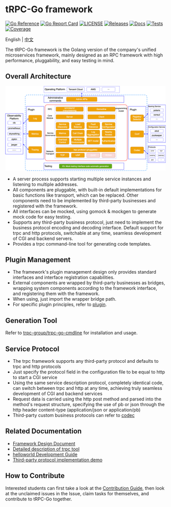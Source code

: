 # tRPC-Go framework

[![Go Reference](https://pkg.go.dev/badge/github.com/trpc.group/trpc-go.svg)](https://pkg.go.dev/github.com/trpc.group/trpc-go)
[![Go Report Card](https://goreportcard.com/badge/github.com/trpc.group/trpc-go/trpc-go)](https://goreportcard.com/report/github.com/trpc.group/trpc-go/trpc-go)
[![LICENSE](https://img.shields.io/github/license/trpc.group/trpc-go.svg?style=flat-square)](https://github.com/trpc.group/trpc-go/blob/main/LICENSE)
[![Releases](https://img.shields.io/github/release/trpc.group/trpc-go.svg?style=flat-square)](https://github.com/trpc.group/trpc-go/releases)
[![Docs](https://img.shields.io/badge/docs-latest-green)](http://test.trpc.group.woa.com/docs/)
[![Tests](https://github.com/trpc.group/trpc-go/actions/workflows/prc.yaml/badge.svg)](https://github.com/trpc.group/trpc-go/actions/workflows/prc.yaml)
[![Coverage](https://codecov.io/gh/trpc.group/trpc-go/branch/main/graph/badge.svg)](https://app.codecov.io/gh/trpc.group/trpc-go/tree/main)

English | [中文](README_CN.md)

The tRPC-Go framework is the Golang version of the company's unified microservices framework, mainly designed as an RPC framework with high performance, pluggability, and easy testing in mind.

## Overall Architecture

![Architecture](.resources/overall.png)

- A server process supports starting multiple service instances and listening to multiple addresses.
- All components are pluggable, with built-in default implementations for basic functions like transport, which can be replaced. Other components need to be implemented by third-party businesses and registered with the framework.
- All interfaces can be mocked, using gomock & mockgen to generate mock code for easy testing.
- Supports any third-party business protocol, just need to implement the business protocol encoding and decoding interface. Default support for trpc and http protocols, switchable at any time, seamless development of CGI and backend servers.
- Provides a trpc command-line tool for generating code templates.

## Plugin Management

- The framework's plugin management design only provides standard interfaces and interface registration capabilities.
- External components are wrapped by third-party businesses as bridges, wrapping system components according to the framework interface, and registering them with the framework.
- When using, just import the wrapper bridge path.
- For specific plugin principles, refer to [plugin](plugin).

## Generation Tool

Refer to [trpc-group/trpc-go-cmdline](https://github.com/trpc-group/trpc-go-cmdline) for installation and usage.

## Service Protocol

- The trpc framework supports any third-party protocol and defaults to trpc and http protocols
- Just specify the protocol field in the configuration file to be equal to http to start a CGI service
- Using the same service description protocol, completely identical code, can switch between trpc and http at any time, achieving truly seamless development of CGI and backend services
- Request data is carried using the http post method and parsed into the method's request structure, specifying the use of pb or json through the http header content-type (application/json or application/pb)
- Third-party custom business protocols can refer to [codec](codec)

## Related Documentation

- [Framework Design Document](https://trpc.group/trpc-go/trpc-wiki)
- [Detailed description of trpc tool](https://trpc.group/trpc-go/trpc-go-cmdline)
- [helloworld Development Guide](examples/helloworld)
- [Third-party protocol implementation demo](https://trpc.group/trpc-go/trpc-codec)

## How to Contribute

Interested students can first take a look at the [Contribution Guide](CONTRIBUTING.md), then look at the unclaimed issues in the Issue, claim tasks for themselves, and contribute to tRPC-Go together.

